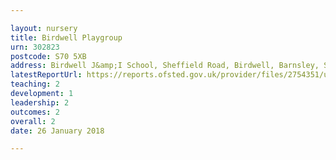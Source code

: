 ```yaml
---

layout: nursery
title: Birdwell Playgroup
urn: 302823
postcode: S70 5XB
address: Birdwell J&amp;I School, Sheffield Road, Birdwell, Barnsley, South Yorkshire, S70 5XB
latestReportUrl: https://reports.ofsted.gov.uk/provider/files/2754351/urn/302823.pdf
teaching: 2
development: 1
leadership: 2
outcomes: 2
overall: 2
date: 26 January 2018

---
```

